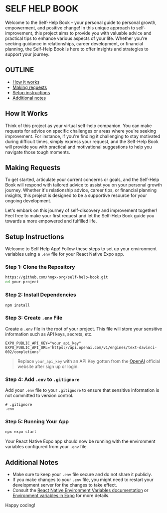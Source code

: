# SELF HELP BOOK
Welcome to the Self-Help Book – your personal guide to personal growth, empowerment, and positive change! In this unique approach to self-improvement, this project aims to provide you with valuable advice and practical tips to enhance various aspects of your life. Whether you're seeking guidance in relationships, career development, or financial planning, the Self-Help Book is here to offer insights and strategies to support your journey.

## OUTLINE
- [How it works](#how-it-works)
- [Making requests](#making-request)
- [Setup instructions](#setup-instructions)
- [Additional notes](#additional-notes)


## How It Works
Think of this project as your virtual self-help companion. You can make requests for advice on specific challenges or areas where you're seeking improvement. For instance, if you're finding it challenging to stay motivated during difficult times, simply express your request, and the Self-Help Book will provide you with practical and motivational suggestions to help you navigate those tough moments.

## Making Requests

To get started, articulate your current concerns or goals, and the Self-Help Book will respond with tailored advice to assist you on your personal growth journey. Whether it's relationship advice, career tips, or financial planning insights, this project is designed to be a supportive resource for your ongoing development.

Let's embark on this journey of self-discovery and improvement together! Feel free to make your first request and let the Self-Help Book guide you towards a more empowered and fulfilled life.

## Setup Instructions
Welcome to Self Help App! Follow these steps to set up your environment variables using a `.env` file for your React Native Expo app.

### Step 1: Clone the Repository
```bash
https://github.com/hngx-org/self-help-book.git
cd your-project
```
### Step 2: Install Dependencies
```bash
npm install
```

### Step 3: Create `.env` File
Create a `.env` file in the root of your project. This file will store your sensitive information such as API keys, secrets, etc.
```plaintext
EXPO_PUBLIC_API_KEY="your_api_key"
EXPO_PUBLIC_API_URL='https://api.openai.com/v1/engines/text-davinci-002/completions'
```
> Replace `your_api_key` with an API Key gotten from the [OpenAI](https://openai.com/) official website after sign up or login.

### Step 4: Add `.env` to `.gitignore`
Add your `.env` file to your `.gitignore` to ensure that sensitive information is not committed to version control.
```plaintext
# .gitignore
.env
```

### Step 5: Running Your App

```bash
npx expo start
```

Your React Native Expo app should now be running with the environment variables configured from your `.env` file.

## Additional Notes
- Make sure to keep your `.env` file secure and do not share it publicly.
- If you make changes to your `.env` file, you might need to restart your development server for the changes to take effect.
- Consult the [React Native Environment Variables documentation](https://reactnative.dev/docs/environment-variables) or [Environment variables in Expo](https://docs.expo.dev/guides/environment-variables/) for more details.

Happy coding!
```
